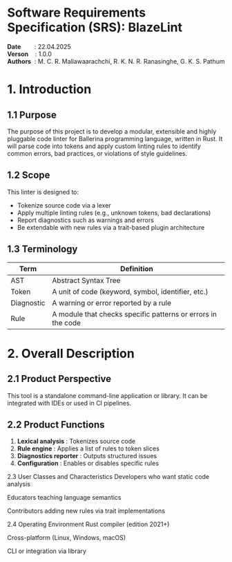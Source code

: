# Software Requirements Specification (SRS): BlazeLint

**Date** &nbsp;&nbsp;&nbsp;&nbsp;&nbsp;&nbsp;&nbsp;: 22.04.2025 <br>
**Verson** &nbsp;&nbsp;&nbsp;: 1.0.0 <br>
**Authors** &nbsp;: M. C. R. Mallawaarachchi, R. K. N. R. Ranasinghe, G. K. S. Pathum <br>

# 1. Introduction

## 1.1 Purpose

The purpose of this project is to develop a modular, extensible and highly pluggable code linter for Ballerina programming language, written in Rust. It will parse code into tokens and apply custom linting rules to identify common errors, bad practices, or violations of style guidelines.

## 1.2 Scope
This linter is designed to:
- Tokenize source code via a lexer
- Apply multiple linting rules (e.g., unknown tokens, bad declarations)
-  Report diagnostics such as warnings and errors
- Be extendable with new rules via a trait-based plugin architecture

## 1.3 Terminology

| Term       | Definition                                                   |
|------------|--------------------------------------------------------------|
| AST        | Abstract Syntax Tree                                         |
| Token      | A unit of code (keyword, symbol, identifier, etc.)           |
| Diagnostic | A warning or error reported by a rule                        |
| Rule       | A module that checks specific patterns or errors in the code |

# 2. Overall Description

## 2.1 Product Perspective
This tool is a standalone command-line application or library. It can be integrated with IDEs or used in CI pipelines.

## 2.2 Product Functions
1. **Lexical analysis** : Tokenizes source code
2. **Rule engine** : Applies a list of rules to token slices
3. **Diagnostics reporter** : Outputs structured issues
4. **Configuration** : Enables or disables specific rules

2.3 User Classes and Characteristics
Developers who want static code analysis

Educators teaching language semantics

Contributors adding new rules via trait implementations

2.4 Operating Environment
Rust compiler (edition 2021+)

Cross-platform (Linux, Windows, macOS)

CLI or integration via library
